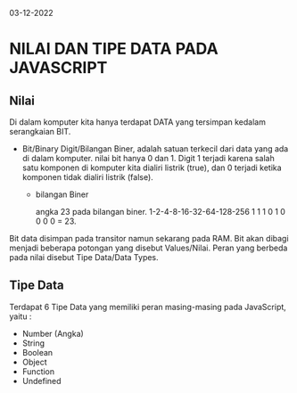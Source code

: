 03-12-2022
# NILAI DAN TIPE DATA PADA JAVASCRIPT
## Nilai
Di dalam komputer kita hanya terdapat DATA yang tersimpan kedalam serangkaian BIT.
- Bit/Binary Digit/Bilangan Biner, adalah satuan terkecil dari data yang ada di dalam komputer. nilai bit hanya 0 dan 1. Digit 1 terjadi karena salah satu komponen di komputer kita dialiri listrik (true), dan 0 terjadi ketika komponen tidak dialiri listrik (false).
  - bilangan Biner
    
    angka 23 pada bilangan biner.
    1-2-4-8-16-32-64-128-256
    1 1 1 0 1  0  0   0   0  = 23.

Bit data disimpan pada transitor namun sekarang pada RAM. Bit akan dibagi menjadi beberapa potongan yang disebut Values/Nilai. Peran yang berbeda pada nilai disebut Tipe Data/Data Types.

## Tipe Data
Terdapat 6 Tipe Data yang memiliki peran masing-masing pada JavaScript, yaitu :
- Number (Angka)
- String 
- Boolean
- Object
- Function
- Undefined  




